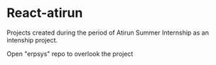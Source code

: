 # React-atirun
Projects created during the period of Atirun Summer Internship as an intenship project.

Open "erpsys" repo to overlook the project

